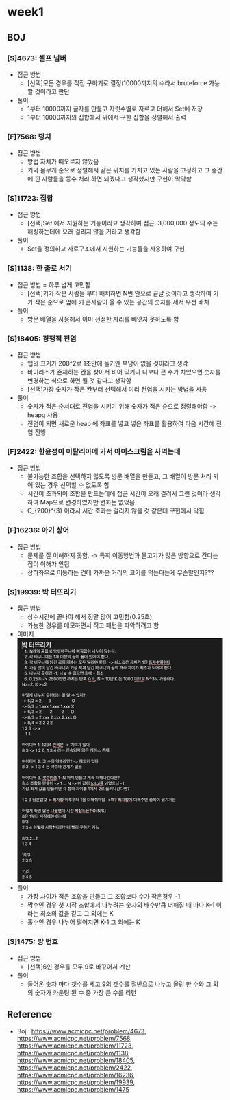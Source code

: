 # week1

## BOJ

### [S]4673: 셀프 넘버
- 접근 방법
    - [선택]모든 경우를 직접 구하기로 결정(10000까지의 수라서 bruteforce 가능할 것이라고 판단
- 풀이
    - 1부터 10000까지 글자를 만들고 자릿수별로 자르고 더해서 Set에 저장
    - 1부터 10000까지의 집합에서 위에서 구한 집합을 정렬해서 출력

### [F]7568: 덩치
- 접근 방법
    - 방법 자체가 떠오르지 않았음
    - 키와 몸무게 순으로 정렬해서 같은 위치를 가지고 있는 사람을 고정하고 그 중간에 낀 사람들을 등수 처리 하면 되겠다고 생각했지만 구현이 막막함


### [S]11723: 집합
- 접근 방법
    - [선택]Set 에서 지원하는 기능이라고 생각하여 접근. 3,000,000 정도의 수는 해싱하는데에 오래 걸리지 않을 거라고 생각함
- 풀이
    - Set을 정의하고 자료구조에서 지원하는 기능들을 사용하여 구현 

### [S]1138: 한 줄로 서기
- 접근 방법
    = 하루 넘게 고민함
    - [선택]키가 작은 사람들 부터 배치하면 N번 안으로 끝날 것이라고 생각하여 키가 작은 순으로 옆에 키 큰사람이 올 수 있는 공간의 숫자를 세서 우선 배치
- 풀이
    - 방문 배열을 사용해서 이미 선점한 자리를 빼앗지 못하도록 함

### [S]18405: 경쟁적 전염
- 접근 방법
    - 맵의 크기가 200^2로 1초안에 들기엔 부담이 없을 것이라고 생각
    - 바이러스가 존재하는 칸을 찾아서 비어 있거나 나보다 큰 수가 차있으면 숫자를 변경하는 식으로 하면 될 것 같다고 생각함
    - [선택]가장 숫자가 작은 칸부터 선택해서 미리 전염을 시키는 방법을 사용
- 풀이
    - 숫자가 적은 순서대로 전염을 시키기 위해 숫자가 적은 순으로 정렬해야함 -> heapq 사용
    - 전염이 되면 새로운 heap 에 좌표를 넣고 넣은 좌표를 활용하여 다음 시간에 전염 진행

### [F]2422: 한윤정이 이탈리아에 가서 아이스크림을 사먹는데
- 접근 방법
    - 불가능한 조합을 선택하지 않도록 방문 배열을 만들고, 그 배열이 방문 처리 되어 있는 경우 선택할 수 없도록 함
    - 시간이 초과되어 조합을 만드는데에 접근 시간이 오래 걸려서 그런 것이라 생각하여 Map으로 변경하였지만 변화는 없었음
    - C_{200}^{3} 이라서 시간 초과는 걸리지 않을 것 같은데 구현에서 막힘

### [F]16236: 아기 상어 
- 접근 방법
    - 문제를 잘 이해하지 못함. -> 특히 이동방법과 물고기가 많은 방향으로 간다는 점이 이해가 안됨
    - 상하좌우로 이동하는 건데 가까운 거리의 고기를 먹는다는게 무슨말인지???


### [S]19939: 박 터뜨리기
- 접근 방법
    - 상수시간에 끝나야 해서 정말 많이 고민함(0.25초)
    - 가능한 경우를 메모하면서 적고 패턴을 파악하려고 함
- 이미지
    ![park](./images.png)
- 풀이
    - 가장 차이가 적은 조합을 만들고 그 조합보다 수가 작은경우 -1
    - 짝수인 경우 첫 시작 조합에서 나누려는 숫자의 배수만큼 더해질 때 마다 K-1 이라는 최소의 값을 같고 그 외에는 K
    - 홀수인 경우 나누어 떨어지면 K-1 그 외에는 K 

### [S]1475: 방 번호
- 접근 방법
    - [선택]6인 경우를 모두 9로 바꾸어서 계산
- 풀이
    - 들어온 숫자 마다 갯수를 세고 9의 갯수를 절반으로 나누고 올림 한 수와 그 외의 숫자가 카운팅 된 수 중 가장 큰 수를 리턴

## Reference

- Boj : https://www.acmicpc.net/problem/4673, https://www.acmicpc.net/problem/7568, https://www.acmicpc.net/problem/11723, https://www.acmicpc.net/problem/1138, https://www.acmicpc.net/problem/18405, https://www.acmicpc.net/problem/2422, https://www.acmicpc.net/problem/16236, https://www.acmicpc.net/problem/19939, https://www.acmicpc.net/problem/1475